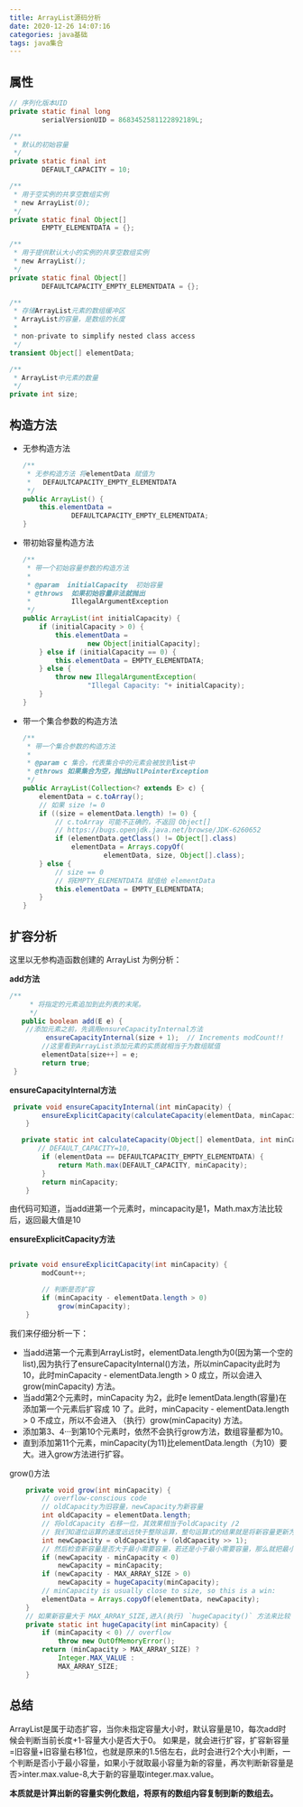 ```yaml
---
title: ArrayList源码分析
date: 2020-12-26 14:07:16
categories: java基础
tags: java集合
---
```


##  属性

```java
// 序列化版本UID
private static final long
        serialVersionUID = 8683452581122892189L;

/**
 * 默认的初始容量
 */
private static final int
        DEFAULT_CAPACITY = 10;

/**
 * 用于空实例的共享空数组实例
 * new ArrayList(0);
 */
private static final Object[]
        EMPTY_ELEMENTDATA = {};

/**
 * 用于提供默认大小的实例的共享空数组实例
 * new ArrayList();
 */
private static final Object[]
        DEFAULTCAPACITY_EMPTY_ELEMENTDATA = {};

/**
 * 存储ArrayList元素的数组缓冲区
 * ArrayList的容量，是数组的长度
 * 
 * non-private to simplify nested class access
 */
transient Object[] elementData;

/**
 * ArrayList中元素的数量
 */
private int size;
```

##  构造方法

- 无参构造方法

  ```java
  /**
   * 无参构造方法 将elementData 赋值为
   *   DEFAULTCAPACITY_EMPTY_ELEMENTDATA
   */
  public ArrayList() {
      this.elementData =
              DEFAULTCAPACITY_EMPTY_ELEMENTDATA;
  }
  ```

- 带初始容量构造方法

  ```java
  /**
   * 带一个初始容量参数的构造方法
   *
   * @param  initialCapacity  初始容量
   * @throws  如果初始容量非法就抛出
   *          IllegalArgumentException
   */
  public ArrayList(int initialCapacity) {
      if (initialCapacity > 0) {
          this.elementData =
                  new Object[initialCapacity];
      } else if (initialCapacity == 0) {
          this.elementData = EMPTY_ELEMENTDATA;
      } else {
          throw new IllegalArgumentException(
                  "Illegal Capacity: "+ initialCapacity);
      }
  }
  ```

- 带一个集合参数的构造方法

  ```java
  /**
   * 带一个集合参数的构造方法
   *
   * @param c 集合，代表集合中的元素会被放到list中
   * @throws 如果集合为空，抛出NullPointerException
   */
  public ArrayList(Collection<? extends E> c) {
      elementData = c.toArray();
      // 如果 size != 0
      if ((size = elementData.length) != 0) {
          // c.toArray 可能不正确的，不返回 Object[]
          // https://bugs.openjdk.java.net/browse/JDK-6260652
          if (elementData.getClass() != Object[].class)
              elementData = Arrays.copyOf(
                      elementData, size, Object[].class);
      } else {
          // size == 0
          // 将EMPTY_ELEMENTDATA 赋值给 elementData
          this.elementData = EMPTY_ELEMENTDATA;
      }
  }
  ```

  

##  扩容分析

这里以无参构造函数创建的 ArrayList 为例分析：

**add方法**

```java
/**
     * 将指定的元素追加到此列表的末尾。 
     */
   public boolean add(E e) {
    //添加元素之前，先调用ensureCapacityInternal方法
         ensureCapacityInternal(size + 1);  // Increments modCount!!
        //这里看到ArrayList添加元素的实质就相当于为数组赋值
        elementData[size++] = e;
        return true;
 }
```

**ensureCapacityInternal方法**

```java
 private void ensureCapacityInternal(int minCapacity) {
        ensureExplicitCapacity(calculateCapacity(elementData, minCapacity));
    }

   private static int calculateCapacity(Object[] elementData, int minCapacity) {
       // DEFAULT_CAPACITY=10,
        if (elementData == DEFAULTCAPACITY_EMPTY_ELEMENTDATA) {
            return Math.max(DEFAULT_CAPACITY, minCapacity);
        }
        return minCapacity;
    }
```

由代码可知道，当add进第一个元素时，mincapacity是1，Math.max方法比较后，返回最大值是10

**ensureExplicitCapacity方法**

```java
 
private void ensureExplicitCapacity(int minCapacity) {
        modCount++;

        // 判断是否扩容
        if (minCapacity - elementData.length > 0)
            grow(minCapacity);
    }
```

我们来仔细分析一下：

- 当add进第一个元素到ArrayList时，elementData.length为0(因为第一个空的list),因为执行了ensureCapacityInternal()方法，所以minCapacity此时为10，此时minCapacity - elementData.length > 0 成立，所以会进入 grow(minCapacity) 方法。
- 当add第2个元素时，minCapacity 为2，此时e lementData.length(容量)在添加第一个元素后扩容成 10 了。此时，minCapacity - elementData.length > 0 不成立，所以不会进入 （执行）grow(minCapacity) 方法。
- 添加第3、4···到第10个元素时，依然不会执行grow方法，数组容量都为10。
- 直到添加第11个元素，minCapacity(为11)比elementData.length（为10）要大。进入grow方法进行扩容。

grow()方法

```java
    private void grow(int minCapacity) {
        // overflow-conscious code
        // oldCapacity为旧容量，newCapacity为新容量
        int oldCapacity = elementData.length;
        // 将oldCapacity 右移一位，其效果相当于oldCapacity /2
        // 我们知道位运算的速度远远快于整除运算，整句运算式的结果就是将新容量更新为旧容量的1.5倍，
        int newCapacity = oldCapacity + (oldCapacity >> 1);
        // 然后检查新容量是否大于最小需要容量，若还是小于最小需要容量，那么就把最小需要容量当作数组的新容量，
        if (newCapacity - minCapacity < 0)
            newCapacity = minCapacity;
        if (newCapacity - MAX_ARRAY_SIZE > 0)
            newCapacity = hugeCapacity(minCapacity);
        // minCapacity is usually close to size, so this is a win:
        elementData = Arrays.copyOf(elementData, newCapacity);
    }  
    // 如果新容量大于 MAX_ARRAY_SIZE,进入(执行) `hugeCapacity()` 方法来比较 minCapacity 和 MAX_ARRAY_SIZE，19        //如果minCapacity大于最大容量，则新容量则为`Integer.MAX_VALUE`，否则，新容量大小则为 MAX_ARRAY_SIZE                   MAX_ARRAY_SIZE = Integer.MAX_VALUE - 8。
    private static int hugeCapacity(int minCapacity) {
        if (minCapacity < 0) // overflow
            throw new OutOfMemoryError();
        return (minCapacity > MAX_ARRAY_SIZE) ?
            Integer.MAX_VALUE :
            MAX_ARRAY_SIZE;
    }
```

##  总结

ArrayList是属于动态扩容，当你未指定容量大小时，默认容量是10，每次add时候会判断当前长度+1-容量大小是否大于0。
如果是，就会进行扩容，扩容新容量=旧容量+旧容量右移1位，也就是原来的1.5倍左右，此时会进行2个大小判断，一个判断是否小于最小容量，如果小于就取最小容量为新的容量，再次判断新容量是否>inter.max.value-8,大于新的容量取integer.max.value。

**本质就是计算出新的容量实例化数组，将原有的数组内容复制到新的数组去。**